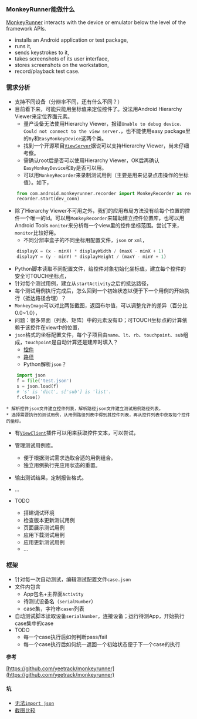 ### MonkeyRunner能做什么

[MonkeyRunner](http://developer.android.com/tools/help/monkeyrunner_concepts.html) interacts with the device or emulator below the level of the framework APIs.

* installs an Android application or test package,
* runs it,
* sends keystrokes to it,
* takes screenshots of its user interface,
* stores screenshots on the workstation,
* record/playback test case.

### 需求分析

* 支持不同设备（分辨率不同，还有什么不同？）
* 目前看下来，可能只能用坐标值来定位控件了。没法用Android Hierarchy Viewer来定位界面元素。
  * 量产设备无法使用Hierarchy Viewer，报错`Unable to debug device. Could not connect to the view server.`，也不能使用easy package里的`By`和`EasyMonkeyDevice`这两个类。
  * 找到一个开源项目[`ViewServer`](https://github.com/romainguy/ViewServer)据说可以支持Hierarchy Viewer，尚未仔细考察。
  * 需确认root后是否可以使用Hierarchy Viewer，OK后再确认`EasyMonkeyDevice`和`By`是否可以用。
  * 可以用`MonkeyRecorder`来录制测试用例（主要是用来记录点击操作的坐标值）。如下，

```python
    from com.android.monkeyrunner.recorder import MonkeyRecorder as recorder  
    recorder.start(dev_conn)
```
* 除了Hierarchy Viewer不可用之外，我们的应用布局方法没有给每个位置的控件一个唯一的id。可以用`MonkeyRecorder`来辅助建立控件位置库，也可以用Android Tools `monitor`来分析每一个view里的控件坐标范围。尝试下来，`monitor`比较好用。
  * 不同分辨率盒子的不同坐标用配置文件，`json` or `xml`，
```python
    displayX = (x - minX) * displayWidth / (maxX - minX + 1)
    displayY = (y - minY) * displayHeight / (maxY - minY + 1)
```
  * Python脚本读取不同配置文件，给控件对象初始化坐标值，建立每个控件的安全可TOUCH坐标点，
  * 针对每个测试用例，建立从`startActivity`之后的抵达路径，
  * 每个测试用例执行完成后，怎么回到一个初始状态以便于下一个用例的开始执行（抵达路径合理）？
  * `MonkeyImage`可以对比两张截图，返回布尔值，可以调整允许的差异（百分比0.0~1.0），
  * 问题：很多界面（列表、矩阵）中的元素没有ID；可TOUCH坐标点的计算依赖于该控件在view中的位置，
  * `json`格式的坐标配置文件，每个子项目由`name`、`lt`、`rb`、`touchpoint`、`sub`组成，`touchpoint`是自动计算还是建库时填入？
    * [控件](https://github.com/loveisbug/lettuce/blob/master/python/monkeyrunner/democode/mi2.json)
    * [路径](https://github.com/loveisbug/lettuce/blob/master/python/monkeyrunner/democode/path.json)
    * Python解析`json`？
```python
    import json
    f = file('test.json')
    s = json.load(f)
    # 's' is 'dict', s['sub'] is 'list'.
    f.close()
```
    * 解析控件json文件建立控件列表，解析路径json文件建立测试用例路径列表。
    * 选择需要执行的测试用例，从用例路径列表中得到其控件列表，再从控件列表中获取每个控件的坐标。
  * 有[`ViewClient`](https://github.com/dtmilano/AndroidViewClient)插件可以用来获取控件文本，可以尝试，
    
* 管理测试用例库。
  * 便于根据测试需求选取合适的用例组合。
  * 独立用例执行完应用状态的重置。
* 输出测试结果，定制报告格式。
* ...
* TODO
  * 搭建调试环境
  * 检查版本更新测试用例
  * 页面展示测试用例
  * 应用下载测试用例
  * 应用更新测试用例
  * ...
  
### 框架

* 针对每一次自动测试，编辑测试配置文件`case.json`
* 文件内包含
  * App包名+主界面`Activity`
  * 待测试设备名（`serialNumber`）
  * case集，字符串`casen`列表
* 自动测试脚本读取设备`serialNumber`，连接设备；运行待测App，开始执行case集中的case
* TODO
  * 每一个case执行后如何判断pass/fail
  * 每一个case执行后如何统一返回一个初始状态便于下一个case的执行

**参考**

[https://github.com/yeetrack/monkeyrunner](https://github.com/yeetrack/monkeyrunner)

#### 坑

* [无法`import json`](https://github.com/loveisbug/lettuce/blob/master/wiki/testing/mr_json.md)
* [截图比较](https://github.com/loveisbug/lettuce/blob/master/wiki/testing/mr_image.md)